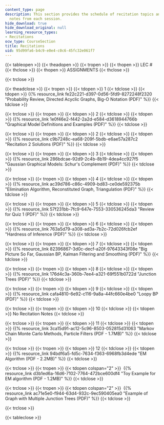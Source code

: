 ```yaml
---
content_type: page
description: This section provides the schedule of recitation topics and the recitation
  notes from each session.
hide_download: true
hide_download_original: null
learning_resource_types:
- Recitations
ocw_type: CourseSection
title: Recitations
uid: 95d99fa6-b4c9-e0e4-c0c6-45fc32e061f7
---
```


{{< tableopen >}}
{{< theadopen >}}
{{< tropen >}}
{{< thopen >}}
LEC #
{{< thclose >}}
{{< thopen >}}
ASSIGNMENTS
{{< thclose >}}

{{< trclose >}}

{{< theadclose >}}
{{< tropen >}}
{{< tdopen >}}
1
{{< tdclose >}}
{{< tdopen >}}
{{% resource_link fe22c221-d397-0d56-5fd9-8272248f2320 "Probability Review, Directed Acyclic Graphs, Big-O Notation (PDF)" %}}
{{< tdclose >}}

{{< trclose >}}
{{< tropen >}}
{{< tdopen >}}
2
{{< tdclose >}}
{{< tdopen >}}
{{% resource_link 1e0f46e2-f442-2a2d-e584-d3618944766b "Graphical Model Definitions and Examples (PDF)" %}}
{{< tdclose >}}

{{< trclose >}}
{{< tropen >}}
{{< tdopen >}}
2
{{< tdclose >}}
{{< tdopen >}}
{{% resource_link c9b7248c-ea68-209f-5bdb-e6ae57a287c2 "Recitation 2 Solutions (PDF)" %}}
{{< tdclose >}}

{{< trclose >}}
{{< tropen >}}
{{< tdopen >}}
3
{{< tdclose >}}
{{< tdopen >}}
{{% resource_link 286bdcae-92d9-2c4b-8b19-4dea4cc927f5 "Gaussian Graphical Models: Schur's Complement (PDF)" %}}
{{< tdclose >}}

{{< trclose >}}
{{< tropen >}}
{{< tdopen >}}
4
{{< tdclose >}}
{{< tdopen >}}
{{% resource_link ac39d786-c86c-4909-bd83-ce0de592375b "Elimination Algorithm, Reconstituted Graph, Triangulation (PDF)" %}}
{{< tdclose >}}

{{< trclose >}}
{{< tropen >}}
{{< tdopen >}}
5
{{< tdclose >}}
{{< tdopen >}}
{{% resource_link 57f231bb-7fc9-647e-7553-330536245da3 "Review for Quiz 1 (PDF)" %}}
{{< tdclose >}}

{{< trclose >}}
{{< tropen >}}
{{< tdopen >}}
6
{{< tdclose >}}
{{< tdopen >}}
{{% resource_link 763a5d79-a308-ad3a-7b2c-72d026fcb2ef "Hardness of Inference (PDF)" %}}
{{< tdclose >}}

{{< trclose >}}
{{< tropen >}}
{{< tdopen >}}
7
{{< tdclose >}}
{{< tdopen >}}
{{% resource_link 82396867-3d0c-decf-a20f-97643343f08e "Big Picture So Far, Gaussian BP, Kalman Filtering and Smoothing (PDF)" %}}
{{< tdclose >}}

{{< trclose >}}
{{< tropen >}}
{{< tdopen >}}
8
{{< tdclose >}}
{{< tdopen >}}
{{% resource_link 176d4c3a-360b-7ee4-a321-69f551b0722d "Junction Trees (PDF)" %}}
{{< tdclose >}}

{{< trclose >}}
{{< tropen >}}
{{< tdopen >}}
9
{{< tdclose >}}
{{< tdopen >}}
{{% resource_link cafa4810-6e92-c116-9a8a-44fc660e4be0 "Loopy BP (PDF)" %}}
{{< tdclose >}}

{{< trclose >}}
{{< tropen >}}
{{< tdopen >}}
10
{{< tdclose >}}
{{< tdopen >}}
No Recitation Notes
{{< tdclose >}}

{{< trclose >}}
{{< tropen >}}
{{< tdopen >}}
11
{{< tdclose >}}
{{< tdopen >}}
{{% resource_link 3ca15d91-ac12-5c96-8503-052815d31063 "Markov Chain Monte Carlo Methods, Particle Filters (PDF - 1.7MB)" %}}
{{< tdclose >}}

{{< trclose >}}
{{< tropen >}}
{{< tdopen >}}
12
{{< tdclose >}}
{{< tdopen >}}
{{% resource_link 94bdf6a5-fd5c-7634-f363-6968fb3d4ede "EM Algorithm (PDF - 2.2MB)" %}}
{{< tdclose >}}

{{< trclose >}}
{{< tropen >}}
{{< tdopen colspan="2" >}}
 {{% resource_link d3b1ed6a-16d6-7102-7764-472bce600df4 "Toy Example for EM algorithm (PDF - 1.2MB)" %}}
{{< tdclose >}}

{{< trclose >}}
{{< tropen >}}
{{< tdopen colspan="2" >}}
 {{% resource_link ac71e5e0-f944-63d4-932c-9ec590405ea0 "Example of Graph with Multiple Junction Trees (PDF)" %}}
{{< tdclose >}}

{{< trclose >}}

{{< tableclose >}}